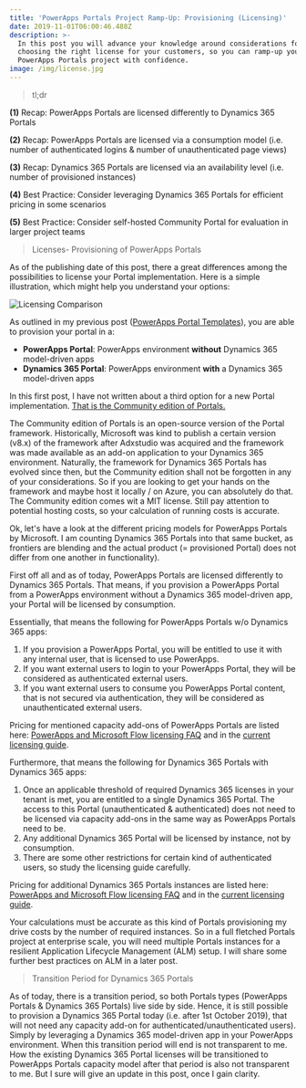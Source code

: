 ```yaml
---
title: 'PowerApps Portals Project Ramp-Up: Provisioning (Licensing)'
date: 2019-11-01T06:00:46.488Z
description: >-
  In this post you will advance your knowledge around considerations for
  choosing the right license for your customers, so you can ramp-up your
  PowerApps Portals project with confidence.
image: /img/license.jpg
---
```

> tl;dr

**(1)** Recap: PowerApps Portals are licensed differently to Dynamics 365 Portals

**(2)** Recap: PowerApps Portals are licensed via a consumption model (i.e. number of authenticated logins & number of unauthenticated page views)

**(3)** Recap: Dynamics 365 Portals are licensed via an availability level (i.e. number of provisioned instances)

**(4)** Best Practice: Consider leveraging Dynamics 365 Portals for efficient pricing in some scenarios

**(5)** Best Practice: Consider self-hosted Community Portal for evaluation in larger project teams

> Licenses- Provisioning of PowerApps Portals

As of the publishing date of this post, there a great differences among the possibilities to license your Portal implementation. Here is a simple illustration, which might help you understand your options:

![Licensing Comparison](/img/licensingcomparison.jpg "Licensing Comparison")

As outlined in my previous post ([PowerApps Portal Templates](https://tinorabe.com/post/portals-provisioning-template-licensing-advanced-techniques-to-master-powerapps-portals/)), you are able to provision your portal in a: 

* **PowerApps Portal**: PowerApps environment **without** Dynamics 365 model-driven apps
* **Dynamics 365 Portal**: PowerApps environment **with** a Dynamics 365 model-driven apps

In this first post, I have not written about a third option for a new Portal implementation. [That is the Community edition of Portals.](https://github.com/Adoxio/xRM-Portals-Community-Edition)

The Community edition of Portals is an open-source version of the Portal framework. Historically, Microsoft was kind to publish a certain version (v8.x) of the framework after Adxstudio was acquired and the framework was made available as an add-on application to your Dynamics 365 environment. Naturally, the framework for Dynamics 365 Portals has evolved since then, but the Community edition shall not be forgotten in any of your considerations. So if you are looking to get your hands on the framework and maybe host it locally / on Azure, you can absolutely do that. The Community edition comes wit a MIT license. Still pay attention to potential hosting costs, so your calculation of running costs is accurate.

Ok, let's have a look at the different pricing models for PowerApps Portals by Microsoft. I am counting Dynamics 365 Portals into that same bucket, as frontiers are blending and the actual product (= provisioned Portal) does not differ from one another in functionality).

First off all and as of today, PowerApps Portals are licensed differently to Dynamics 365 Portals. That means, if you provision a PowerApps Portal from a PowerApps environment without a Dynamics 365 model-driven app, your Portal will be licensed by consumption. 

Essentially, that means the following for PowerApps Portals w/o Dynamics 365 apps:

1. If you provision a PowerApps Portal, you will be entitled to use it with any internal user, that is licensed to use PowerApps.
2. If you want external users to login to your PowerApps Portal, they will be considered as authenticated external users.
3. If you want external users to consume you PowerApps Portal content, that is not secured via authentication, they will be considered as unauthenticated external users.

Pricing for mentioned capacity add-ons of PowerApps Portals are listed here: [PowerApps and Microsoft Flow licensing FAQ](https://docs.microsoft.com/en-us/power-platform/admin/powerapps-flow-licensing-faq#can-you-share-more-details-regarding-the-new-powerapps-portals-licensing) and in the [current licensing guide](https://go.microsoft.com/fwlink/?linkid=2085130).

Furthermore, that means the following for Dynamics 365 Portals with Dynamics 365 apps:

1. Once an applicable threshold of required Dynamics 365 licenses in your tenant is met, you are entitled to a single Dynamics 365 Portal. The access to this Portal (unauthenticated & authenticated) does not need to be licensed via capacity add-ons in the same way as PowerApps Portals  need to be.
2. Any additional Dynamics 365 Portal will be licensed by instance, not by consumption.
3. There are some other restrictions for certain kind of authenticated users, so study the licensing guide carefully.

Pricing for additional Dynamics 365 Portals instances are listed here: [PowerApps and Microsoft Flow licensing FAQ](https://docs.microsoft.com/en-us/power-platform/admin/powerapps-flow-licensing-faq#can-you-share-more-details-regarding-the-new-powerapps-portals-licensing) and in the [current licensing guide](https://go.microsoft.com/fwlink/?LinkId=866544&clcid=0x409). 

Your calculations must be accurate as this kind of Portals provisioning my drive costs by the number of required instances. So in a full fletched Portals project at enterprise scale, you will need multiple Portals instances for a resilient Application Lifecycle Management (ALM) setup. I will share some further best practices on ALM in a later post.

> Transition Period for Dynamics 365 Portals

As of today, there is a transition period, so both Portals types (PowerApps Portals & Dynamics 365 Portals) live side by side. Hence, it is still possible to provision a Dynamics 365 Portal today (i.e. after 1st October 2019), that will not need any capacity add-on for authenticated/unauthenticated users). Simply by leveraging a Dynamics 365 model-driven app in your PowerApps environment. When this transition period will end is not transparent to me. How the existing Dynamics 365 Portal licenses will be transitioned to PowerApps Portals capacity model after that period is also not transparent to me. But I sure will give an update in this post, once I gain clarity.
